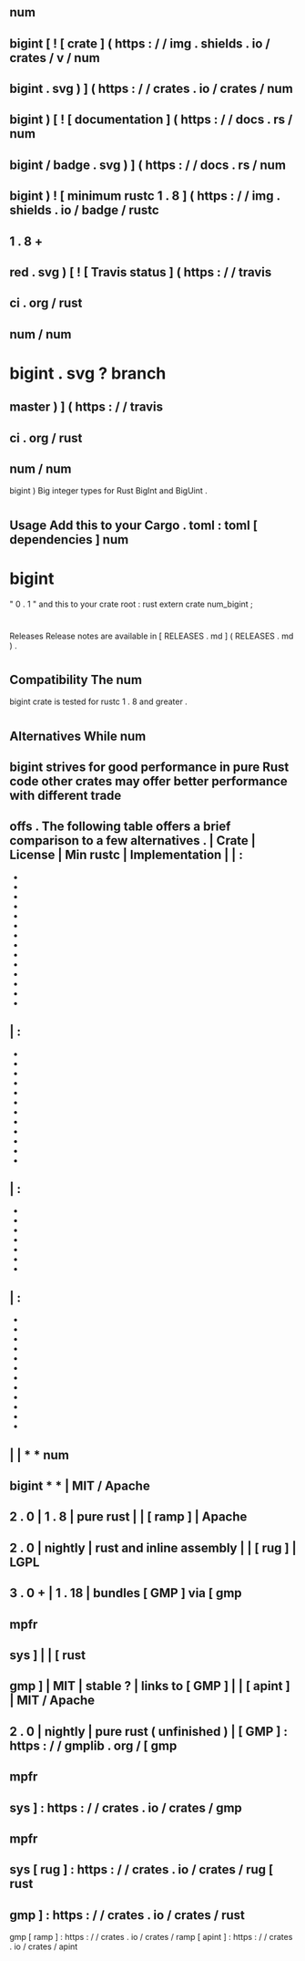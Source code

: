 #
num
-
bigint
[
!
[
crate
]
(
https
:
/
/
img
.
shields
.
io
/
crates
/
v
/
num
-
bigint
.
svg
)
]
(
https
:
/
/
crates
.
io
/
crates
/
num
-
bigint
)
[
!
[
documentation
]
(
https
:
/
/
docs
.
rs
/
num
-
bigint
/
badge
.
svg
)
]
(
https
:
/
/
docs
.
rs
/
num
-
bigint
)
!
[
minimum
rustc
1
.
8
]
(
https
:
/
/
img
.
shields
.
io
/
badge
/
rustc
-
1
.
8
+
-
red
.
svg
)
[
!
[
Travis
status
]
(
https
:
/
/
travis
-
ci
.
org
/
rust
-
num
/
num
-
bigint
.
svg
?
branch
=
master
)
]
(
https
:
/
/
travis
-
ci
.
org
/
rust
-
num
/
num
-
bigint
)
Big
integer
types
for
Rust
BigInt
and
BigUint
.
#
#
Usage
Add
this
to
your
Cargo
.
toml
:
toml
[
dependencies
]
num
-
bigint
=
"
0
.
1
"
and
this
to
your
crate
root
:
rust
extern
crate
num_bigint
;
#
#
Releases
Release
notes
are
available
in
[
RELEASES
.
md
]
(
RELEASES
.
md
)
.
#
#
Compatibility
The
num
-
bigint
crate
is
tested
for
rustc
1
.
8
and
greater
.
#
#
Alternatives
While
num
-
bigint
strives
for
good
performance
in
pure
Rust
code
other
crates
may
offer
better
performance
with
different
trade
-
offs
.
The
following
table
offers
a
brief
comparison
to
a
few
alternatives
.
|
Crate
|
License
|
Min
rustc
|
Implementation
|
|
:
-
-
-
-
-
-
-
-
-
-
-
-
-
-
-
|
:
-
-
-
-
-
-
-
-
-
-
-
-
-
|
:
-
-
-
-
-
-
-
-
|
:
-
-
-
-
-
-
-
-
-
-
-
-
-
|
|
*
*
num
-
bigint
*
*
|
MIT
/
Apache
-
2
.
0
|
1
.
8
|
pure
rust
|
|
[
ramp
]
|
Apache
-
2
.
0
|
nightly
|
rust
and
inline
assembly
|
|
[
rug
]
|
LGPL
-
3
.
0
+
|
1
.
18
|
bundles
[
GMP
]
via
[
gmp
-
mpfr
-
sys
]
|
|
[
rust
-
gmp
]
|
MIT
|
stable
?
|
links
to
[
GMP
]
|
|
[
apint
]
|
MIT
/
Apache
-
2
.
0
|
nightly
|
pure
rust
(
unfinished
)
|
[
GMP
]
:
https
:
/
/
gmplib
.
org
/
[
gmp
-
mpfr
-
sys
]
:
https
:
/
/
crates
.
io
/
crates
/
gmp
-
mpfr
-
sys
[
rug
]
:
https
:
/
/
crates
.
io
/
crates
/
rug
[
rust
-
gmp
]
:
https
:
/
/
crates
.
io
/
crates
/
rust
-
gmp
[
ramp
]
:
https
:
/
/
crates
.
io
/
crates
/
ramp
[
apint
]
:
https
:
/
/
crates
.
io
/
crates
/
apint
